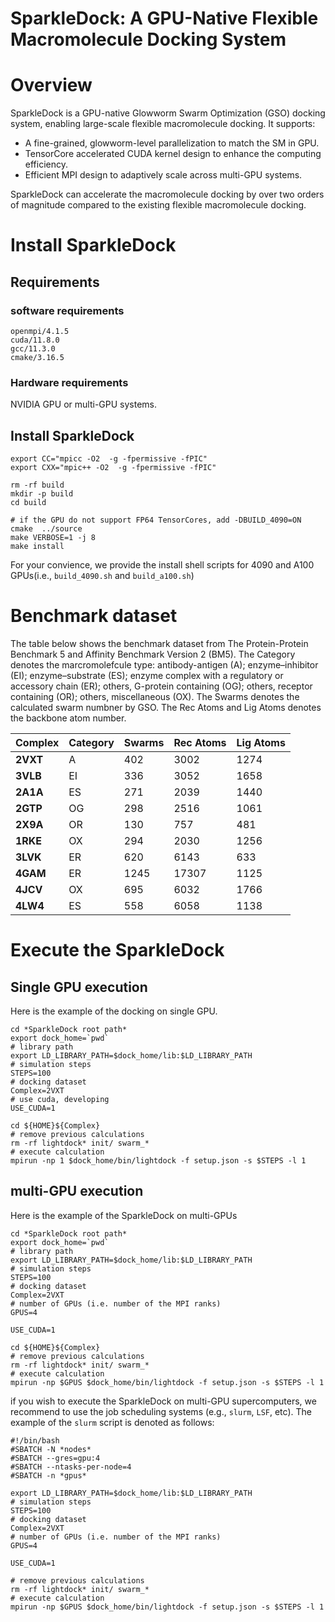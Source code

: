 # SparkleDock: A GPU-Native Flexible Macromolecule Docking System

# Overview

SparkleDock is a GPU-native Glowworm Swarm Optimization (GSO) docking system, enabling large-scale flexible macromolecule docking. It supports:

*  A fine-grained, glowworm-level parallelization to match the SM in GPU.
*  TensorCore accelerated CUDA kernel design to enhance the computing efficiency.
*  Efficient MPI design to adaptively scale across multi-GPU systems.

SparkleDock can accelerate the macromolecule docking by over two orders of magnitude compared to the existing flexible macromolecule docking.

# Install SparkleDock

## Requirements

### software requirements
```
openmpi/4.1.5
cuda/11.8.0 
gcc/11.3.0
cmake/3.16.5
```
### Hardware requirements

NVIDIA GPU or multi-GPU systems.

## Install SparkleDock

```shell
export CC="mpicc -O2  -g -fpermissive -fPIC"
export CXX="mpic++ -O2  -g -fpermissive -fPIC"

rm -rf build
mkdir -p build
cd build

# if the GPU do not support FP64 TensorCores, add -DBUILD_4090=ON
cmake  ../source
make VERBOSE=1 -j 8
make install 
```
For your convience, we provide the install shell scripts for 4090 and A100 GPUs(i.e., `build_4090.sh` and `build_a100.sh`)

# Benchmark dataset 

The table below shows the benchmark dataset from The Protein-Protein Benchmark 5 and Affinity Benchmark Version 2 (BM5). The Category denotes the marcromolefcule type: antibody-antigen (A); enzyme–inhibitor (EI); enzyme–substrate (ES); enzyme complex with a regulatory or accessory chain (ER); others, G-protein containing (OG); others, receptor containing (OR); others, miscellaneous (OX). The Swarms denotes the calculated swarm numbner by GSO. The Rec Atoms and Lig Atoms denotes the backbone atom number. 

| **Complex** | **Category** | **Swarms** | **Rec Atoms** | **Lig Atoms** |
|-------------|--------------|-------------|----------------|----------------|
| **2VXT**    | A            | 402         | 3002           | 1274           |
| **3VLB**    | EI           | 336         | 3052           | 1658           |
| **2A1A**    | ES           | 271         | 2039           | 1440           |
| **2GTP**    | OG           | 298         | 2516           | 1061           |
| **2X9A**    | OR           | 130         | 757            | 481            |
| **1RKE**    | OX           | 294         | 2030           | 1256           |
| **3LVK**    | ER           | 620         | 6143           | 633            |
| **4GAM**    | ER           | 1245        | 17307          | 1125           |
| **4JCV**    | OX           | 695         | 6032           | 1766           |
| **4LW4**    | ES           | 558         | 6058           | 1138           |


# Execute the SparkleDock


## Single GPU execution 
Here is the example of the docking on single GPU.
```shell
cd *SparkleDock root path*
export dock_home=`pwd`
# library path
export LD_LIBRARY_PATH=$dock_home/lib:$LD_LIBRARY_PATH
# simulation steps
STEPS=100
# docking dataset
Complex=2VXT
# use cuda, developing
USE_CUDA=1

cd ${HOME}${Complex}
# remove previous calculations
rm -rf lightdock* init/ swarm_*
# execute calculation
mpirun -np 1 $dock_home/bin/lightdock -f setup.json -s $STEPS -l 1 
```

## multi-GPU execution
Here is the example of the SparkleDock on multi-GPUs

```shell
cd *SparkleDock root path*
export dock_home=`pwd`
# library path
export LD_LIBRARY_PATH=$dock_home/lib:$LD_LIBRARY_PATH
# simulation steps
STEPS=100
# docking dataset
Complex=2VXT
# number of GPUs (i.e. number of the MPI ranks)
GPUS=4

USE_CUDA=1

cd ${HOME}${Complex}
# remove previous calculations
rm -rf lightdock* init/ swarm_*
# execute calculation
mpirun -np $GPUS $dock_home/bin/lightdock -f setup.json -s $STEPS -l 1 
```

if you wish to execute the SparkleDock on multi-GPU supercomputers, we recommend to use the job scheduling systems (e.g., `slurm`, `LSF`, etc). The example of the `slurm` script is denoted as follows:

```shell
#!/bin/bash
#SBATCH -N *nodes*
#SBATCH --gres=gpu:4
#SBATCH --ntasks-per-node=4
#SBATCH -n *gpus*

export LD_LIBRARY_PATH=$dock_home/lib:$LD_LIBRARY_PATH
# simulation steps
STEPS=100
# docking dataset
Complex=2VXT
# number of GPUs (i.e. number of the MPI ranks)
GPUS=4

USE_CUDA=1

# remove previous calculations
rm -rf lightdock* init/ swarm_*
# execute calculation
mpirun -np $GPUS $dock_home/bin/lightdock -f setup.json -s $STEPS -l 1 

```
